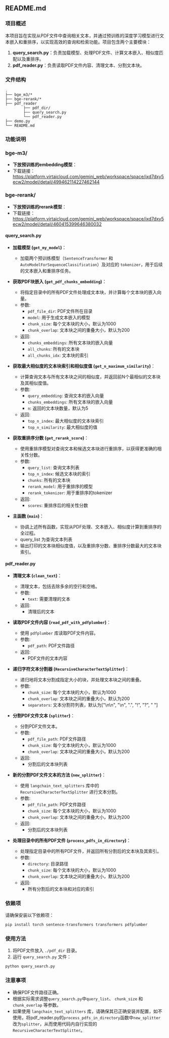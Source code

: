 ## README.md

### 项目概述

本项目旨在实现从PDF文件中查询相关文本，并通过预训练的深度学习模型进行文本嵌入和重排序，以实现高效的查询和检索功能。项目包含两个主要模块：

1. **query_search.py**：负责加载模型、处理PDF文件、计算文本嵌入、相似度匹配以及重排序。
2. **pdf_reader.py**：负责读取PDF文件内容、清理文本、分割文本块。

### 文件结构

```
.
├── bge_m3/*
├── bge-rerank/*
├── pdf_reader
        ├── pdf_dir/
        ├── query_search.py
        └── pdf_reader.py
├── demo.py
└── README.md
```


### 功能说明

### bge-m3/
- **下放预训练的embedding模型**：
- 下载链接：https://platform.virtaicloud.com/gemini_web/workspace/space/ixd7dxy5ecw2/model/detail/499462114227462144

### bge-rerank/
- **下放预训练的rerank模型**：
- 下载链接：https://platform.virtaicloud.com/gemini_web/workspace/space/ixd7dxy5ecw2/model/detail/460415399646380032

#### query_search.py

- **加载模型 (`get_my_model`)**：
  - 加载两个预训练模型（`SentenceTransformer` 和 `AutoModelForSequenceClassification`）及对应的 `tokenizer`，用于后续的文本嵌入和重排序任务。

- **获取PDF块嵌入 (`get_pdf_chunks_embedding`)**：
  - 将指定目录中的所有PDF文件处理成文本块，并计算每个文本块的嵌入向量。
  - 参数:
    - `pdf_file_dir`: PDF文件所在目录
    - `model`: 用于生成文本嵌入的模型
    - `chunk_size`: 每个文本块的大小，默认为1000
    - `chunk_overlap`: 文本块之间的重叠大小，默认为200
  - 返回:
    - `chunks_embeddings`: 所有文本块的嵌入向量
    - `all_chunks`: 所有的文本块
    - `all_chunks_idx`: 文本块的索引

- **获取最大相似度的文本块索引和相似度值 (`get_n_maximum_similarity`)**：
  - 计算查询文本与所有文本块之间的相似度，并返回前N个最相似的文本块及其相似度值。
  - 参数:
    - `query_embedding`: 查询文本的嵌入向量
    - `chunks_embeddings`: 所有文本块的嵌入向量
    - `n`: 返回的文本块数量，默认为5
  - 返回:
    - `top_n_index`: 最大相似度的文本块索引
    - `top_n_similarity`: 最大相似度的值

- **获取重排序分数 (`get_rerank_score`)**：
  - 使用重排序模型对查询文本和候选文本块进行重排序，以获得更准确的相关性分数。
  - 参数:
    - `query_list`: 查询文本列表
    - `top_n_index`: 候选文本块的索引
    - `chunks`: 所有的文本块
    - `rerank_model`: 用于重排序的模型
    - `rerank_tokenizer`: 用于重排序的tokenizer
  - 返回:
    - `scores`: 重排序后的相关性分数

- **主函数 (`main`)**：
  - 协调上述所有函数，实现从PDF处理、文本嵌入、相似度计算到重排序的全过程。
  - query_list 为查询文本列表
  - 输出打印的文本块相似度值，以及重排序分数、重排序分数最大的文本块索引。

#### pdf_reader.py

- **清理文本 (`clean_text`)**：
  - 清理文本，包括去除多余的空行和空格。
  - 参数:
    - `text`: 需要清理的文本
  - 返回:
    - 清理后的文本

- **读取PDF文件内容 (`read_pdf_with_pdfplumber`)**：
  - 使用 `pdfplumber` 库读取PDF文件内容。
  - 参数:
    - `pdf_path`: PDF文件路径
  - 返回:
    - PDF文件的文本内容

- **递归字符文本分割器 (`RecursiveCharacterTextSplitter`)**：
  - 递归地将文本分割成指定大小的块，并处理文本块之间的重叠。
  - 参数:
    - `chunk_size`: 每个文本块的大小，默认为1000
    - `chunk_overlap`: 文本块之间的重叠大小，默认为200
    - `separators`: 文本分割符列表，默认为["\n\n", "\n", ".", "!", "?", " "]

- **分割PDF文件文本 (`splitter`)**：
  - 分割PDF文件文本。
  - 参数:
    - `pdf_file_path`: PDF文件路径
    - `chunk_size`: 每个文本块的大小，默认为1000
    - `chunk_overlap`: 文本块之间的重叠大小，默认为200
  - 返回:
    - 分割后的文本块列表

- **新的分割PDF文件文本的方法 (`new_splitter`)**：
  - 使用 `langchain_text_splitters` 库中的 `RecursiveCharacterTextSplitter` 进行文本分割。
  - 参数:
    - `pdf_file_path`: PDF文件路径
    - `chunk_size`: 每个文本块的大小，默认为1000
    - `chunk_overlap`: 文本块之间的重叠大小，默认为200
  - 返回:
    - 分割后的文本块列表

- **处理目录中的所有PDF文件 (`process_pdfs_in_directory`)**：
  - 处理指定目录中的所有PDF文件，并返回所有分割后的文本块及其索引。
  - 参数:
    - `directory`: 目录路径
    - `chunk_size`: 每个文本块的大小，默认为1000
    - `chunk_overlap`: 文本块之间的重叠大小，默认为200
  - 返回:
    - 所有分割后的文本块和对应的索引

### 依赖项

请确保安装以下依赖项：

```bash
pip install torch sentence-transformers transformers pdfplumber 
```


### 使用方法

1. 将PDF文件放入 `./pdf_dir` 目录。
2. 运行 `query_search.py` 文件：

```bash
python query_search.py
```


### 注意事项

- 确保PDF文件路径正确。
- 根据实际需求调整`query_search.py`中`query_list`、 `chunk_size` 和 `chunk_overlap` 等参数。
- 如果使用 `langchain_text_splitters` 库，请确保其已正确安装并配置，如不使用，将pdf_reader.py的`process_pdfs_in_directory`函数中`new_splitter`改为`splitter`，从而使用代码内自行实现的 `RecursiveCharacterTextSplitter`。

